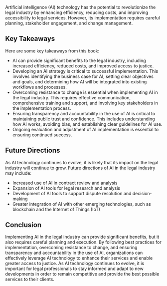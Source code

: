 
Artificial intelligence (AI) technology has the potential to revolutionize the legal industry by enhancing efficiency, reducing costs, and improving accessibility to legal services. However, its implementation requires careful planning, stakeholder engagement, and change management.

Key Takeaways
-------------

Here are some key takeaways from this book:

* AI can provide significant benefits to the legal industry, including increased efficiency, reduced costs, and improved access to justice.
* Developing an AI strategy is critical to successful implementation. This involves identifying the business case for AI, setting clear objectives and goals, and determining how AI will be integrated into existing workflows and processes.
* Overcoming resistance to change is essential when implementing AI in the legal industry. This requires effective communication, comprehensive training and support, and involving key stakeholders in the implementation process.
* Ensuring transparency and accountability in the use of AI is critical to maintaining public trust and confidence. This includes understanding how AI works, avoiding bias, and establishing clear guidelines for AI use.
* Ongoing evaluation and adjustment of AI implementation is essential to ensuring continued success.

Future Directions
-----------------

As AI technology continues to evolve, it is likely that its impact on the legal industry will continue to grow. Future directions of AI in the legal industry may include:

* Increased use of AI in contract review and analysis
* Expansion of AI tools for legal research and analysis
* Development of AI tools to support dispute resolution and decision-making
* Greater integration of AI with other emerging technologies, such as blockchain and the Internet of Things (IoT)

Conclusion
----------

Implementing AI in the legal industry can provide significant benefits, but it also requires careful planning and execution. By following best practices for implementation, overcoming resistance to change, and ensuring transparency and accountability in the use of AI, organizations can effectively leverage AI technology to enhance their services and enable greater access to justice. As AI technology continues to evolve, it is important for legal professionals to stay informed and adapt to new developments in order to remain competitive and provide the best possible services to their clients.
